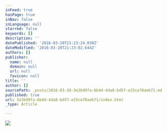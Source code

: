 ```yaml
---
inFeed: true
hasPage: true
inNav: false
inLanguage: null
starred: false
keywords: []
description: ''
datePublished: '2016-03-20T21:23:24.039Z'
dateModified: '2016-03-20T21:23:02.644Z'
authors: []
publisher:
  name: null
  domain: null
  url: null
  favicon: null
title: ''
author: []
sourcePath: _posts/2016-03-20-3e3b99fa-6b4d-4da8-bd57-e25ce70aeb71.md
published: true
url: 3e3b99fa-6b4d-4da8-bd57-e25ce70aeb71/index.html
_type: Article

---
```

![](https://the-grid-user-content.s3-us-west-2.amazonaws.com/1a9ec7d1-d5d7-4ab8-a603-162eef4fdef1.jpg)
